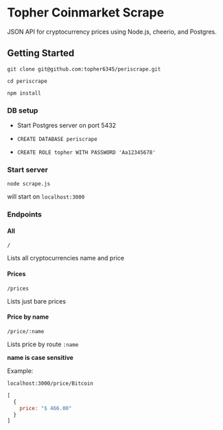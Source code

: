 # Topher Coinmarket Scrape

JSON API for cryptocurrency prices using Node.js, cheerio, and Postgres.


## Getting Started

`git clone git@github.com:topher6345/periscrape.git`

`cd periscrape`

`npm install`

### DB setup

* Start Postgres server on port 5432

* `CREATE DATABASE periscrape`

* `CREATE ROLE topher WITH PASSWORD 'Aa12345678'`

### Start server 

`node scrape.js`

will start on `localhost:3000`

### Endpoints


#### All

`/`

Lists all cryptocurrencies name and price


#### Prices

`/prices`

Lists just bare prices

#### Price by name

`/price/:name`

Lists price by route `:name`

**name is case sensitive**

Example: 

`localhost:3000/price/Bitcoin`

```javascript
[
  {
    price: "$ 466.00"
  }
]
```



